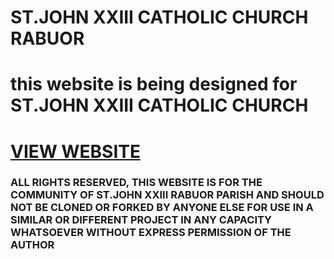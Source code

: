 # ST.JOHN XXIII CATHOLIC CHURCH RABUOR

# this website is being designed for ST.JOHN XXIII CATHOLIC CHURCH

# [VIEW WEBSITE](https://otienosteve.github.io/church_web/)

### ALL RIGHTS RESERVED, THIS WEBSITE IS FOR THE COMMUNITY OF ST.JOHN XXIII RABUOR PARISH AND SHOULD NOT BE CLONED OR FORKED BY ANYONE ELSE FOR USE IN A SIMILAR OR DIFFERENT PROJECT IN ANY CAPACITY WHATSOEVER WITHOUT EXPRESS PERMISSION OF THE AUTHOR
